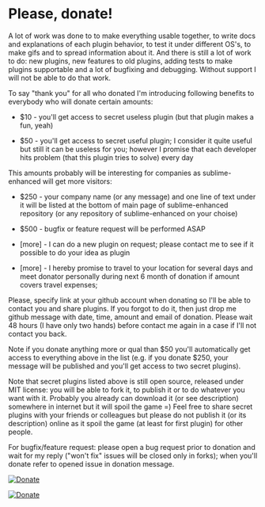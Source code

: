# Please, donate!

A lot of work was done to to make everything usable together, to write
docs and explanations of each plugin behavior, to test it under different OS's,
to make gifs and to spread information about it. And there is still a lot of
work to do: new plugins, new features to old plugins, adding tests to make
plugins supportable and a lot of bugfixing and debugging. Without support I will
not be able to do that work.

To say "thank you" for all who donated I'm introducing following benefits to
everybody who will donate certain amounts:

- $10 - you'll get access to secret useless plugin (but that plugin makes a fun,
  yeah)

- $50 - you'll get access to secret useful plugin; I consider it quite useful
  but still it can be useless for you; however I promise that each developer
  hits problem (that this plugin tries to solve) every day

This amounts probably will be interesting for companies as sublime-enhanced will
get more visitors:

- $250 - your company name (or any message) and one line of text under it will
  be listed at the bottom of main page of sublime-enhanced repository (or any
  repository of sublime-enhanced on your choise)

- $500 - bugfix or feature request will be performed ASAP

- [more] - I can do a new plugin on request; please contact me to see if it
  possible to do your idea as plugin

- [more] - I hereby promise to travel to your location for several days and meet
  donator personally during next 6 month of donation if amount covers travel
  expenses;

Please, specify link at your github account when donating so I'll be able to
contact you and share plugins. If you forgot to do it, then just drop me github
message with date, time, amount and email of donation. Please wait 48 hours (I
have only two hands) before contact me again in a case if I'll not contact you
back.

Note if you donate anything more or qual than $50 you'll automatically get
access to everything above in the list (e.g. if you donate $250, your message
will be published and you'll get access to two secret plugins).

Note that secret plugins listed above is still open source, released under MIT
license: you will be able to fork it, to publish it or to do whatever you want
with it. Probably you already can download it (or see description) somewhere in
internet but it will spoil the game =) Feel free to share secret plugins with
your friends or colleagues but please do not publish it (or its description)
online as it spoil the game (at least for first plugin) for other people.

For bugfix/feature request: please open a bug request prior to donation and
wait for my reply ("won't fix" issues will be closed only in forks); when
you'll donate refer to opened issue in donation message.

[![Donate](https://www.paypalobjects.com/en_US/i/btn/btn_donate_LG.gif)](https://www.paypal.com/cgi-bin/webscr?cmd=_s-xclick&hosted_button_id=GRYNNLPTV9BRG)

[![Donate](https://www.coinbase.com/assets/buttons/donation_small-77a6e527206c0407ffd8b2e8b76556b0.png)](https://www.coinbase.com/checkouts/47bd6412c8fbfbf66dd6a481c0e8327e)